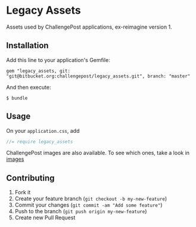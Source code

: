 # Legacy Assets

Assets used by ChallengePost applications, ex-reimagine version 1.

## Installation

Add this line to your application's Gemfile:

    gem "legacy_assets, git: "git@bitbucket.org:challengepost/legacy_assets.git", branch: "master"

And then execute:

    $ bundle


## Usage

On your `application.css`, add

```scss
//= require legacy_assets
```

ChallengePost images are also available. To see which ones, take a look in
[images](https://bitbucket.org/challengepost/legacy_assets/src/master/app/assets/images/?at=master)

## Contributing

1. Fork it
2. Create your feature branch (`git checkout -b my-new-feature`)
3. Commit your changes (`git commit -am "Add some feature"`)
4. Push to the branch (`git push origin my-new-feature`)
5. Create new Pull Request
